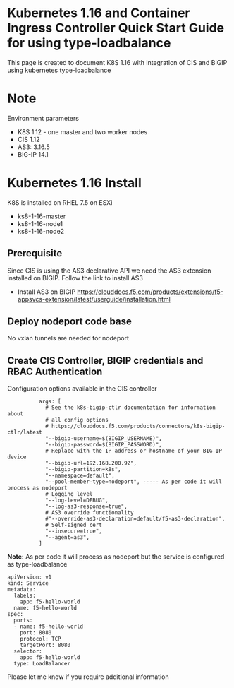 # Kubernetes 1.16 and Container Ingress Controller Quick Start Guide for using type-loadbalance

This page is created to document K8S 1.16 with integration of CIS and BIGIP using kubernetes type-loadbalance 

# Note

Environment parameters

* K8S 1.12 - one master and two worker nodes
* CIS 1.12
* AS3: 3.16.5
* BIG-IP 14.1

# Kubernetes 1.16 Install

K8S is installed on RHEL 7.5 on ESXi

* ks8-1-16-master  
* ks8-1-16-node1
* ks8-1-16-node2

## Prerequisite

Since CIS is using the AS3 declarative API we need the AS3 extension installed on BIGIP. Follow the link to install AS3
 
* Install AS3 on BIGIP
https://clouddocs.f5.com/products/extensions/f5-appsvcs-extension/latest/userguide/installation.html

## Deploy nodeport code base

No vxlan tunnels are needed for nodeport

## Create CIS Controller, BIGIP credentials and RBAC Authentication

Configuration options available in the CIS controller
```
          args: [
            # See the k8s-bigip-ctlr documentation for information about
            # all config options
            # https://clouddocs.f5.com/products/connectors/k8s-bigip-ctlr/latest
            "--bigip-username=$(BIGIP_USERNAME)",
            "--bigip-password=$(BIGIP_PASSWORD)",
            # Replace with the IP address or hostname of your BIG-IP device
            "--bigip-url=192.168.200.92",
            "--bigip-partition=k8s",
            "--namespace=default",
            "--pool-member-type=nodeport", ----- As per code it will process as nodeport
            # Logging level
            "--log-level=DEBUG",
            "--log-as3-response=true",
            # AS3 override functionality
            #"--override-as3-declaration=default/f5-as3-declaration",
            # Self-signed cert
            "--insecure=true",
            "--agent=as3",
          ]
```
**Note:** As per code it will process as nodeport but the service is configured as type-loadbalance 

```
apiVersion: v1
kind: Service
metadata:
  labels:
    app: f5-hello-world
  name: f5-hello-world
spec:
  ports:
  - name: f5-hello-world
    port: 8080
    protocol: TCP
    targetPort: 8080
  selector:
    app: f5-hello-world
  type: LoadBalancer
  ```

Please let me know if you require additional information